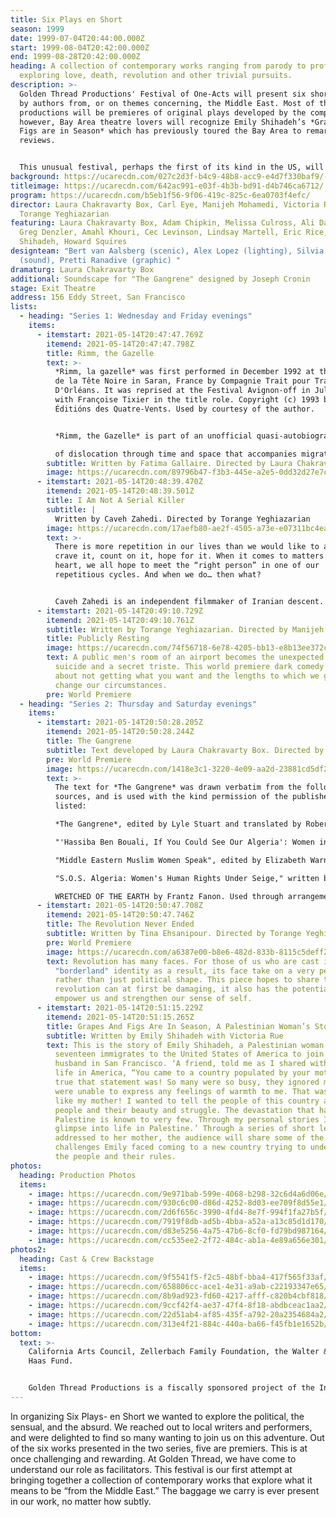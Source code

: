 ```yaml
---
title: Six Plays en Short
season: 1999
date: 1999-07-04T20:44:00.000Z
start: 1999-08-04T20:42:00.000Z
end: 1999-08-28T20:42:00.000Z
heading: A collection of contemporary works ranging from parody to profound
  exploring love, death, revolution and other trivial pursuits.
description: >-
  Golden Thread Productions' Festival of One-Acts will present six short works
  by authors from, or on themes concerning, the Middle East. Most of the
  productions will be premieres of original plays developed by the company,
  however, Bay Area theatre lovers will recognize Emily Shihadeh’s *Grapes and
  Figs are in Season* which has previously toured the Bay Area to remarkable
  reviews. 


  This unusual festival, perhaps the first of its kind in the US, will run in repertory for four weeks in August at the Exit Theatre in San Francisco. Golden Thread Productions, which defines its connection to the Middle East expansively and inclusively, is made up of artists from all parts of the globe.
background: https://ucarecdn.com/027c2d3f-b4c9-48b8-acc9-e4d7f330baf9/-/crop/829x520/0,0/-/preview/
titleimage: https://ucarecdn.com/642ac991-e03f-4b3b-bd91-d4b746ca6712/
program: https://ucarecdn.com/b5eb1f56-9f06-419c-825c-6ea0703f4efc/
director: Laura Chakravarty Box, Carl Eye, Manijeh Mohamedi, Victoria Rue,
  Torange Yeghiazarian
featuring: Laura Chakravarty Box, Adam Chipkin, Melissa Culross, Ali Dadgar,
  Greg Denzler, Amahl Khouri, Cec Levinson, Lindsay Martell, Eric Rice, Emily
  Shihadeh, Howard Squires
designteam: "Bert van Aalsberg (scenic), Alex Lopez (lighting), Silvia Matheus
  (sound), Pretti Ranadive (graphic) "
dramaturg: Laura Chakravarty Box
additional: Soundscape for "The Gangrene" designed by Joseph Cronin
stage: Exit Theatre
address: 156 Eddy Street, San Francisco
lists:
  - heading: "Series 1: Wednesday and Friday evenings"
    items:
      - itemstart: 2021-05-14T20:47:47.769Z
        itemend: 2021-05-14T20:47:47.798Z
        title: Rimm, the Gazelle
        text: >-
          *Rimm, la gazelle* was first performed in December 1992 at the Théâtre
          de la Tête Noire in Saran, France by Compagnie Trait pour Trait
          D'Orléans. It was reprised at the Festival Avignon-off in July, 1993,
          with Franςoise Tixier in the title role. Copyright (c) 1993 by
          Éditións des Quatre-Vents. Used by courtesy of the author.


          *Rimm, the Gazelle* is part of an unofficial quasi-autobiographical trilogy by Fatima Gallaire that includes another one-woman one-act, A Burn on the Heart, and also Gallaire’s most famous full-length tragedy, Princesses. In sum, the three plays pay tribute to her family and explore the process

          of dislocation through time and space that accompanies migration. Rimm is going home to Algeria after living for years in France, but can home ever be the place one expects it to be?
        subtitle: Written by Fatima Gallaire. Directed by Laura Chakravarty Box
        image: https://ucarecdn.com/89796b47-f3b3-445e-a2e5-0dd32d27e7c2/
      - itemstart: 2021-05-14T20:48:39.470Z
        itemend: 2021-05-14T20:48:39.501Z
        title: I Am Not A Serial Killer
        subtitle: |
          Written by Caveh Zahedi. Directed by Torange Yeghiazarian
        image: https://ucarecdn.com/17aefb80-ae2f-4505-a73e-e07311bc4eae/
        text: >-
          There is more repetition in our lives than we would like to admit. We
          crave it, count on it, hope for it. When it comes to matters of the
          heart, we all hope to meet the “right person” in one of our
          repetitious cycles. And when we do… then what?


          Caveh Zahedi is an independent filmmaker of Iranian descent. His most recent feature, I Don't Hate Las Vegas Anymore, won the critics prize at the Rotterdam Film Festival. With Greg Watkins, he also co-wrote, co-directed, and acted in *A Little Stiff*.
      - itemstart: 2021-05-14T20:49:10.729Z
        itemend: 2021-05-14T20:49:10.761Z
        subtitle: Written by Torange Yeghiazarian. Directed by Manijeh Mohamedi
        title: Publicly Resting
        image: https://ucarecdn.com/74f56718-6e78-4205-bb13-e8b13ee372c0/
        text: A public men's room of an airport becomes the unexpected setting for a
          suicide and a secret triste. This world premiere dark comedy is all
          about not getting what you want and the lengths to which we go to
          change our circumstances.
        pre: World Premiere
  - heading: "Series 2: Thursday and Saturday evenings"
    items:
      - itemstart: 2021-05-14T20:50:28.205Z
        itemend: 2021-05-14T20:50:28.244Z
        title: The Gangrene
        subtitle: Text developed by Laura Chakravarty Box. Directed by Carl Eye
        pre: World Premiere
        image: https://ucarecdn.com/1418e3c1-3220-4e09-aa2d-23881cd5df2c/
        text: >-
          The text for *The Gangrene* was drawn verbatim from the following
          sources, and is used with the kind permission of the publishers
          listed:

          *The Gangrene*, edited by Lyle Stuart and translated by Robert Silvers, Copyright (c) 1960. Courtesy of Les Éditions de Minuit.

          "'Hassiba Ben Bouali, If You Could See Our Algeria': Women in Public Space in Algeria," written by Susan Slyomovics, in Arab Women: Between Defiance and Restraint, edited by Suha Sabbagh. Copyright (c) 1996. Courtesy of the author.

          "Middle Eastern Muslim Women Speak", edited by Elizabeth Warnock Fernea and Basima Qattan Bezirgan, Copyright ©1977. Courtesy of the University of Texas Press.

          "S.O.S. Algeria: Women's Human Rights Under Seige," written by Karima Bennoune, in Faith and Freedom: Women's Human Rights in the Muslim World, edited by Mahnaz Afkhami, Copyright (c) 1995. Courtesy of I.B.Tauris & Co Ltd.

          WRETCHED OF THE EARTH by Frantz Fanon. Used through arrangement with Georges Borchardt, Inc. Copyright (c) 1963by Presence Africaine and copyright (c) 1961 by Francois Maspero editeur S.A.R.L. All rights reserved.
      - itemstart: 2021-05-14T20:50:47.708Z
        itemend: 2021-05-14T20:50:47.746Z
        title: The Revolution Never Ended
        subtitle: Written by Tina Ehsanipour. Directed by Torange Yeghiazarian
        pre: World Premiere
        image: https://ucarecdn.com/a6387e00-b8e6-482d-833b-8115c5deff2f/
        text: Revolution has many faces. For those of us who are cast into a
          "borderland" identity as a result, its face take on a very personal
          rather than just political shape. This piece hopes to share that while
          revolution can at first be damaging, it also has the potential to
          empower us and strengthen our sense of self.
      - itemstart: 2021-05-14T20:51:15.229Z
        itemend: 2021-05-14T20:51:15.265Z
        title: Grapes And Figs Are In Season, A Palestinian Woman’s Story
        subtitle: Written by Emily Shihadeh with Victoria Rue
        text: This is the story of Emily Shihadeh, a Palestinian woman who at the age of
          seventeen immigrates to the United States of America to join her
          husband in San Francisco. ‘A friend, told me as I shared with him my
          life in America, “You came to a country populated by your mother.” How
          true that statement was! So many were so busy, they ignored me and
          were unable to express any feelings of warmth to me. That was just
          like my mother! I wanted to tell the people of this country about my
          people and their beauty and struggle. The devastation that happened in
          Palestine is known to very few. Through my personal stories I open a
          glimpse into life in Palestine.’ Through a series of short letters
          addressed to her mother, the audience will share some of the
          challenges Emily faced coming to a new country trying to understand
          the people and their rules.
photos:
  heading: Production Photos
  items:
    - image: https://ucarecdn.com/9e971bab-599e-4068-b298-32c6d4a6d06e/
    - image: https://ucarecdn.com/930c6c00-d86d-4252-8d03-ee709f8d55e1/
    - image: https://ucarecdn.com/2d6f656c-3990-4fd4-8e7f-994f1fa27b5f/
    - image: https://ucarecdn.com/7919f8db-ad5b-4bba-a52a-a13c85d1d170/
    - image: https://ucarecdn.com/d83e5256-4a75-47b6-8cf0-fd79bd987164/
    - image: https://ucarecdn.com/cc535ee2-2f72-484c-ab1a-4e89a656e301/
photos2:
  heading: Cast & Crew Backstage
  items:
    - image: https://ucarecdn.com/9f5541f5-f2c5-48bf-bba4-417f565f33af/
    - image: https://ucarecdn.com/658806cc-ace1-4e31-a9ab-c22193347e65/
    - image: https://ucarecdn.com/8b9ad923-fd60-4217-afff-c820b4cbf818/
    - image: https://ucarecdn.com/9ccf42f4-ae37-47f4-8f18-abdbceac1aa2/
    - image: https://ucarecdn.com/22d51ab4-af85-435f-a792-20a2354684a2/
    - image: https://ucarecdn.com/313e4f21-884c-440a-ba66-f45fb1e1652b/
bottom:
  text: >-
    California Arts Council, Zellerbach Family Foundation, the Walter & Elise
    Haas Fund. 


    Golden Thread Productions is a fiscally sponsored project of the Intersection for the Arts.
---
```

In organizing Six Plays- en Short we wanted to explore the political, the sensual, and the absurd. We reached out to local writers and performers, and were delighted to find so many wanting to join us on this adventure. Out of the six works presented in the two series, five are premiers. This is at once challenging and rewarding. At Golden Thread, we have come to understand our role as facilitators. This festival is our first attempt at bringing together a collection of contemporary works that explore what it means to be “from the Middle East.” The baggage we carry is ever present in our work, no matter how subtly.